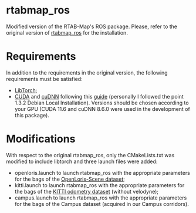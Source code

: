 rtabmap_ros
=======

Modified version of the RTAB-Map's ROS package. Please, refer to the original version of [rtabmap_ros](https://github.com/introlab/rtabmap_ros) for the installation.

# Requirements
In addition to the requirements in the original version, the following requirements must be satisfied:
- [LibTorch](https://pytorch.org/cppdocs/installing.html);
- [CUDA](https://developer.nvidia.com/cuda-11-6-0-download-archive) and [cuDNN](https://developer.nvidia.com/rdp/cudnn-archive) following this [guide](https://docs.nvidia.com/deeplearning/cudnn/install-guide/index.html) (personally I followed the point 1.3.2 Debian Local Installation). Versions should be chosen according to your GPU (CUDA 11.6 and cuDNN 8.6.0 were used in the development of this package).

# Modifications
With respect to the original rtabmap_ros, only the CMakeLists.txt was modified to include libtorch and three launch files were added:
- openloris.launch to launch rtabmap_ros with the appropriate parameters for the bags of the [OpenLoris-Scene dataset](https://lifelong-robotic-vision.github.io/dataset/scene.html);
- kitti.launch to launch rtabmap_ros with the appropriate parameters for the bags of the [KITTI odometry dataset](https://www.cvlibs.net/datasets/kitti/eval_odometry.php) (without velodyne);
- campus.launch to launch rtabmap_ros with the appropriate parameters for the bags of the Campus dataset (acquired in our Campus corridors).